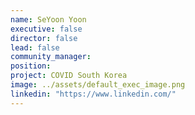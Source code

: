 ```yaml
---
name: SeYoon Yoon
executive: false
director: false
lead: false
community_manager:   
position: 
project: COVID South Korea
image: ../assets/default_exec_image.png
linkedin: "https://www.linkedin.com/"
---
```

